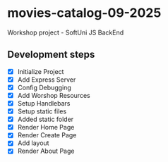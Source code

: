 # movies-catalog-09-2025

Workshop project - SoftUni JS BackEnd

## Development steps

-   [x] Initialize Project
-   [x] Add Express Server
-   [x] Config Debugging
-   [x] Add Worshop Resources
-   [x] Setup Handlebars
-   [x] Setup static files
-   [x] Added static folder
-   [x] Render Home Page
-   [x] Render Create Page
-   [x] Add layout
-   [x] Render About Page
